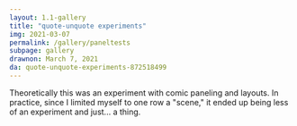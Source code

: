 ```yaml
---
layout: 1.1-gallery
title: "quote-unquote experiments"
img: 2021-03-07
permalink: /gallery/paneltests
subpage: gallery
drawnon: March 7, 2021
da: quote-unquote-experiments-872518499
---
```

Theoretically this was an experiment with comic paneling and layouts. In practice, since I limited myself to one row a "scene," it ended up being less of an experiment and just... a thing.